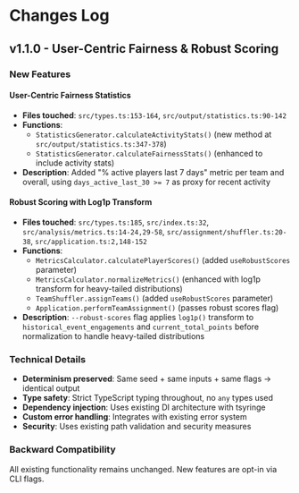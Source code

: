 # Changes Log

## v1.1.0 - User-Centric Fairness & Robust Scoring

### New Features

#### User-Centric Fairness Statistics
- **Files touched**: `src/types.ts:153-164`, `src/output/statistics.ts:90-142`
- **Functions**: 
  - `StatisticsGenerator.calculateActivityStats()` (new method at `src/output/statistics.ts:347-378`)
  - `StatisticsGenerator.calculateFairnessStats()` (enhanced to include activity stats)
- **Description**: Added "% active players last 7 days" metric per team and overall, using `days_active_last_30 >= 7` as proxy for recent activity

#### Robust Scoring with Log1p Transform
- **Files touched**: `src/types.ts:185`, `src/index.ts:32`, `src/analysis/metrics.ts:14-24,29-58`, `src/assignment/shuffler.ts:20-38`, `src/application.ts:2,148-152`
- **Functions**:
  - `MetricsCalculator.calculatePlayerScores()` (added `useRobustScores` parameter)
  - `MetricsCalculator.normalizeMetrics()` (enhanced with log1p transform for heavy-tailed distributions)
  - `TeamShuffler.assignTeams()` (added `useRobustScores` parameter)
  - `Application.performTeamAssignment()` (passes robust scores flag)
- **Description**: `--robust-scores` flag applies `log1p()` transform to `historical_event_engagements` and `current_total_points` before normalization to handle heavy-tailed distributions

### Technical Details

- **Determinism preserved**: Same seed + same inputs + same flags → identical output
- **Type safety**: Strict TypeScript typing throughout, no `any` types used
- **Dependency injection**: Uses existing DI architecture with tsyringe
- **Custom error handling**: Integrates with existing error system
- **Security**: Uses existing path validation and security measures

### Backward Compatibility

All existing functionality remains unchanged. New features are opt-in via CLI flags.
